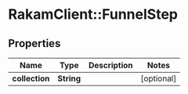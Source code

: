 # RakamClient::FunnelStep

## Properties
Name | Type | Description | Notes
------------ | ------------- | ------------- | -------------
**collection** | **String** |  | [optional] 


